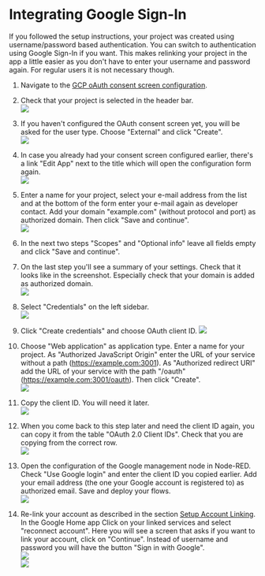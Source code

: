 # Integrating Google Sign-In

If you followed the setup instructions, your project was created using username/password based authentication. You can
switch to authentication using Google Sign-In if you want. This makes relinking your project in the app a little easier
as you don't have to enter your username and password again. For regular users it is not necessary though.

1.  Navigate to the [GCP oAuth consent screen configuration](https://console.cloud.google.com/apis/credentials/consent).


2.  Check that your project is selected in the header bar.\
    <kbd>![](images/setup_instructions/homegraph_project.png)</kbd>


3.  If you haven't configured the OAuth consent screen yet, you will be asked for the user type. Choose "External" and
    click "Create".\
    <kbd>![](images/google_signin/googlesignin_type.png)</kbd>


4.  In case you already had your consent screen configured earlier, there's a link "Edit App" next to the title which
    will open the configuration form again.\
    <kbd>![](images/google_signin/googlesignin_editapp.png)</kbd>

5.  Enter a name for your project, select your e-mail address from the list and at the bottom of the form enter your
    e-mail again as developer contact. Add your domain "example.com" (without protocol and port) as authorized domain.
    Then click "Save and continue".\
    <kbd>![](images/google_signin/googlesignin_consentform.png)</kbd>


5.  In the next two steps "Scopes" and "Optional info" leave all fields empty and click "Save and continue".


6.  On the last step you'll see a summary of your settings. Check that it looks like in the screenshot. Especially check
    that your domain is added as authorized domain.\
    <kbd>![](images/google_signin/googlesignin_consentform_summary.png)</kbd>


7.  Select "Credentials" on the left sidebar.\
    <kbd>![](images/google_signin/googlesignin_sidebar_credentials.png)</kbd>


8.  Click "Create credentials" and choose OAuth client ID.
    <kbd>![](images/google_signin/googlesignin_createcredentials.png)</kbd>


9.  Choose "Web application" as application type. Enter a name for your project. As "Authorized JavaScript Origin" enter
    the URL of your service without a path (https://example.com:3001). As "Authorized redirect URI" add the URL of your
    service with the path "/oauth" (https://example.com:3001/oauth). Then click "Create".\
    <kbd>![](images/google_signin/googlesignin_createclientid.png)</kbd>


10. Copy the client ID. You will need it later.\
    <kbd>![](images/google_signin/googlesignin_copyclientid.png)</kbd>


11. When you come back to this step later and need the client ID again, you can copy it from the table "OAuth 2.0 Client
    IDs". Check that you are copying from the correct row.\
    <kbd>![](images/google_signin/googlesignin_copyclientid_later.png)</kbd>


11. Open the configuration of the Google management node in Node-RED. Check "Use Google login" and enter the client ID
    you copied earlier. Add your email address (the one your Google account is registered to) as authorized email. Save
    and deploy your flows.\
    <kbd>![](images/google_signin/googlesignin_nodered.png)</kbd>

12. Re-link your account as described in the section [Setup Account Linking](setup_instructions.md#setup_account_linking). In the Google Home app Click on your linked services and select "reconnect account". Here you will see a screen that asks if you want to link your account, click on "Continue". Instead of username and password you will have the button "Sign in with Google".\
   <kbd>![](images/google_signin/googlesignin_reconnect_phone.png)</kbd>
\
    <kbd>![](images/google_signin/googlesignin_phone.png)</kbd>
